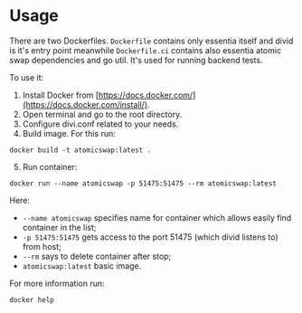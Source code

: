 # Usage

There are two Dockerfiles. `Dockerfile` contains only essentia itself and divid is it's entry 
point meanwhile `Dockerfile.ci` contains also essentia atomic swap dependencies and go util. It's 
used for running backend tests.

To use it:
1.  Install Docker from [https://docs.docker.com/](https://docs.docker.com/install/).
2.  Open terminal and go to the root directory.
3.  Configure divi.conf related to your needs.
4.  Build image. For this run:
```
docker build -t atomicswap:latest .
```
5.  Run container:
```
docker run --name atomicswap -p 51475:51475 --rm atomicswap:latest
```
Here:
 - `--name atomicswap` specifies name for container which allows easily find container in the list;
 - `-p 51475:51475` gets access to the port 51475 (which divid listens to) from host;
 - `--rm` says to delete container after stop;
 - `atomicswap:latest` basic image.
 
For more information run:
```
docker help
```